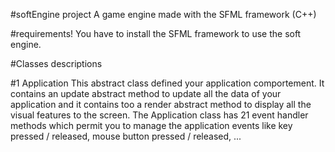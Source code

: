 #softEngine project
 A game engine made with the SFML framework (C++)

#requirements!
You have to install the SFML framework to use the soft engine.

#Classes descriptions

#1 Application
This abstract class defined your application comportement.
It contains an update abstract method to update all the data of your application
and it contains too a render abstract method to display all the visual features to the screen.
The Application class has 21 event handler methods which permit
you to manage the application events like key pressed / released,
mouse button pressed / released, ...
